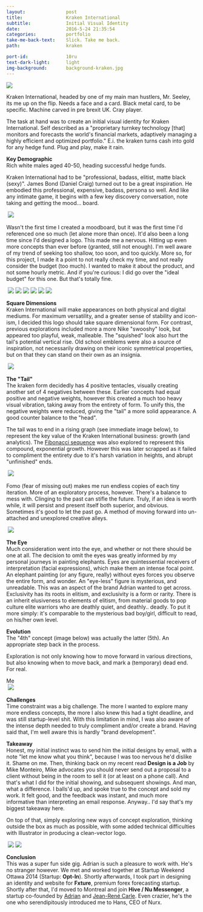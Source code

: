 ```yaml
---
layout:               post
title:                Kraken International
subtitle:             Initial Visual Identity
date:                 2016-5-24 21:35:54
categories:           portfolio
take-me-back-text:    Slick. Take me back.
path:                 kraken

port-id:              10ru
text-dark-light:      light
img-background:       background-kraken.jpg
---
```


<div className="image-container-center">
  <img className="w2" src="./img/work/kraken/kraken-black-on-white.jpg"/>
</div>

<p className="green">
  Kraken International, headed by one of my main man hustlers, Mr. Seeley, its me up on the flip. Needs a face and a card. Black metal card, to be specific. Machine carved in pre brexit UK. Cray player.
</p>

The task at hand was to create an initial visual identity for Kraken International. Self described as a "proprietary turnkey technology [that] monitors and forecasts the world's financial markets, adaptively managing a highly efficient and optimized portfolio." E.i. the kraken turns cash into gold for any hedge fund. Plug and play, make it rain.

<b>Key Demographic</b><br>
Rich white males aged 40-50, heading successful hedge funds.

Kraken International had to be "professional, badass, elitist, matte black (sexy)". James Bond (Daniel Craig) turned out to be a great inspiration. He embodied this professional, expensive, badass, persona so well. And like any intimate game, it begins with a few key discovery conversation, note taking and getting the mood... board.

<div className="image-container">
  <img className="clear" src=""/>
  <img className="w4" src="./img/work/kraken/kraken-moodboard.jpg"/>
</div>

Wasn't the first time I created a moodboard, but it was the first time I'd referenced one so much (let alone more than once). It'd also been a long time since I'd designed a logo. This made me a nervous. Hitting up even more concepts than ever before (granted, still not enough). I'm well aware of my trend of seeking too shallow, too soon, and too quickly. More so, for this project, I made it a point to not really check my time, and not really consider the budget (too much). I wanted to make it about the product, and not some hourly metric. And if you're curious: I did go over the "ideal budget" for this one. But that's totally fine.

<div className="image-container">
  <img className="clear" src=""/>
  <img className="w2" src="./img/work/kraken/kraken-sketch-5.jpg"/>
  <img className="w2" src="./img/work/kraken/kraken-sketch-1.jpg"/>
  <img className="w2" src="./img/work/kraken/kraken-sketch-4.jpg"/>
  <img className="w2" src="./img/work/kraken/kraken-sketch-2.jpg"/>
  <img className="w2" src="./img/work/kraken/kraken-sketch-3.jpg"/>
  <img className="w2" src="./img/work/kraken/kraken-sketch-6.jpg"/>
</div>

<b>Square Dimensions</b><br>
Kraken International will make appearances on both physical and digital mediums. For maximum versatility, and a greater sense of stability and icon-ism, I decided this logo should take square dimensional form. For contrast, previous explorations included more a more Nike "swooshy" look, but appeared too playful, weak, malleable. The "squished" look also hurt the tail's potential vertical rise. Old school emblems were also a source of inspiration, not necessarily drawing on their iconic symmetrical properties, but on that they can stand on their own as an insignia.

<div className="image-container-center">
  <img className="clear" src=""/>
  <img className="w2" src="./img/work/kraken/kraken-square-2.jpg"/>
</div>

<b>The "Tail"</b><br>
The kraken form decidedly has 4 positive tentacles, visually creating another set of 4 negatives between these. Earlier concepts had equal positive and negative weights, however this created a much too heavy visual vibration, taking away from the entirety of form. To unify this, the negative weights were reduced, giving the "tail" a more solid appearance. A good counter balance to the "head".

The tail was to end in a rising graph (see immediate image below), to represent the key value of the Kraken International business: growth (and analytics). The <a href="https://en.wikipedia.org/wiki/Fibonacci_number" target="_blank">Fibonacci sequence</a> was also explored to represent this compound, exponential growth. However this was later scrapped as it failed to compliment the entirety due to it's harsh variation in heights, and abrupt "unfinished" ends.

<div className="image-container-center">
  <img className="clear" src=""/>
  <img className="w3" src="./img/work/kraken/kraken-process-5.jpg"/>
</div>

Fomo (fear of missing out) makes me run endless copies of each tiny iteration. More of an exploratory process, however. There's a balance to mess with. Clinging to the past can stifle the future. Truly, if an idea is worth while, it will persist and present itself both superior, and obvious. Sometimes it's good to let the past go. A method of moving forward into un-attached and unexplored creative alleys.

<div className="image-container">
  <img className="clear" src=""/>
  <img className="w4" src="./img/work/kraken/kraken-process-7.svg"/>
</div>

<b>The Eye</b><br>
Much consideration went into the eye, and whether or not there should be one at all. The decision to omit the eyes was greatly informed by my personal journeys in painting elephants. Eyes are quintessential receivers of interpretation (facial expressions), which make them an intense focal point. An elephant painting (or any figure, really) without eyes forces you observe the entire form, and wonder. An "eye-less" figure is mysterious, and unreadable. This was an aspect of the brand Adrian wanted to get across. Exclusivity has its roots in elitism, and exclusivity is a form or rarity. There is an inherit elusiveness to elements of elitism, from material goods to pop culture elite warriors who are deathly quiet, and deathly.. deadly. To put it more simply: it's comparable to the mysterious bad boy/girl, difficult to read, on his/her own level.

<b>Evolution</b><br>
The "4th" concept (image below) was actually the latter (5th). An appropriate step back in the process.

<div className="quote big">
  <p>
    Exploration is not only knowing how to move forward in various directions, but also knowing when to move back, and mark a (temporary) dead end. For real.
  </p>
  <span className="source">Me</span>
</div>

<div className="image-container centre">
  <img className="clear" src=""/>
  <img className="w4" src="./img/work/kraken/kraken-process-2.png"/>
</div>

<b>Challenges</b><br>
Time constraint was a big challenge. The more I wanted to explore many more endless concepts, the more I also knew this had a tight deadline, and was still startup-level shit. With this limitation in mind, I was also aware of the intense depth needed to truly compliment and/or create a brand. Having said that, I'm well aware this is hardly "brand development".

<b>Takeaway</b><br>
Honest, my initial instinct was to send him the initial designs by email, with a note "let me know what you think", because I was too nervous he'd dislike it. Shame on me. Then, thinking back on my recent read <b>Design is a Job</b> by Mike Monteiro, Mike advocates you should never send out a proposal to a client without being in the room to sell it (or at least on a phone call). And that's what I did for the initial showing, and subsequent showings. And man, what a difference. I balls'd up, and spoke true to the concept and sold my work. It felt good, and the feedback was instant, and much more informative than interpreting an email response. Anyway.. I'd say that's my biggest takeaway here.

On top of that, simply exploring new ways of concept exploration, thinking outside the box as much as possible, with some added technical difficulties with Illustrator in producing a clean-vector logo.

<div className="image-container">
  <img className="clear" src=""/>
  <img className="w2" src="./img/work/kraken/kraken-business-card-2.jpg"/>
  <img className="w2" src="./img/work/kraken/kraken-business-card.jpg"/>
</div>

<b>Conclusion</b><br>
This was a super fun side gig. Adrian is such a pleasure to work with. He's no stranger however. We met and worked together at Startup Weekend Ottawa 2014 (Startup: <b>Opt-In</b>). Shortly afterwards, I took part in designing an identity and website for <b>Fxture</b>, premium forex forecasting startup. Shortly after that, I'd moved to Montreal and join <b>Hive / Nu Messenger</b>, a startup co-founded by <a href="https://ca.linkedin.com/in/adrianseeley" target="_blank">Adrian</a> and <a href="https://ca.linkedin.com/in/jean-rené-carle-mossdorf-a1088213" target="_blank">Jean-René Carle</a>. Even crazier, he's the one who serendipitously introduced me to Hans, CEO of Nurx.
